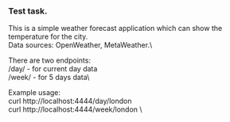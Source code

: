 ### Test task.

This is a simple weather forecast application which can show the temperature for the city.\
Data sources: OpenWeather, MetaWeather.\

There are two endpoints:\
/day/<cityname> - for current day data\
/week/<cityname> - for 5 days data\

Example usage:\
curl http://localhost:4444/day/london \
curl http://localhost:4444/week/london \
